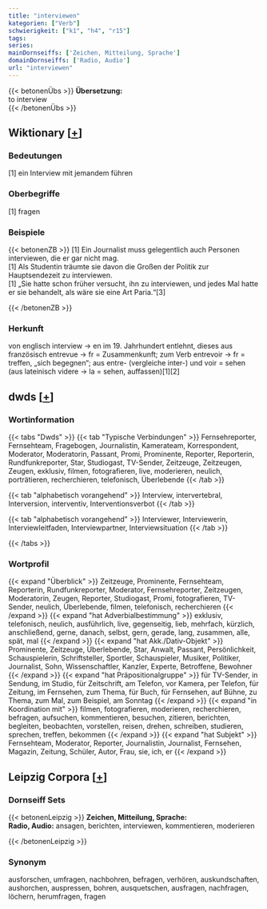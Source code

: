```yaml
---
title: "interviewen"
kategorien: ["Verb"]
schwierigkeit: ["k1", "h4", "r15"]
tags:
series:
mainDornseiffs: ['Zeichen, Mitteilung, Sprache']
domainDornseiffs: ['Radio, Audio']
url: "interviewen"
---
```


{{< betonenÜbs >}}
**Übersetzung:**  
to interview  
{{< /betonenÜbs >}}

## Wiktionary [[+](https://de.wiktionary.org/wiki/interviewen)]

### Bedeutungen
[1] ein Interview mit jemandem führen  

### Oberbegriffe
[1] fragen  

### Beispiele
{{< betonenZB >}}
[1] Ein Journalist muss gelegentlich auch Personen interviewen, die er gar nicht mag.  
[1] Als Studentin träumte sie davon die Großen der Politik zur Hauptsendezeit zu interviewen.  
[1] „Sie hatte schon früher versucht, ihn zu interviewen, und jedes Mal hatte er sie behandelt, als wäre sie eine Art Paria.“[3]  

{{< /betonenZB >}}
### Herkunft
von englisch interview → en im 19. Jahrhundert entlehnt, dieses aus französisch entrevue → fr = Zusammenkunft; zum Verb entrevoir → fr = treffen, „sich begegnen“; aus entre- (vergleiche inter-) und voir = sehen (aus lateinisch videre → la = sehen, auffassen)[1][2]  



## dwds [[+](https://www.dwds.de/wb/interviewen)]

### Wortinformation
{{< tabs "Dwds" >}}
{{< tab "Typische Verbindungen" >}}
Fernsehreporter, Fernsehteam, Fragebogen, Journalistin, Kamerateam, Korrespondent, Moderator, Moderatorin, Passant, Promi, Prominente, Reporter, Reporterin, Rundfunkreporter, Star, Studiogast, TV-Sender, Zeitzeuge, Zeitzeugen, Zeugen, exklusiv, filmen, fotografieren, live, moderieren, neulich, porträtieren, recherchieren, telefonisch, Überlebende
{{< /tab >}}

{{< tab "alphabetisch vorangehend" >}}
Interview, intervertebral, Interversion, interventiv, Interventionsverbot
{{< /tab >}}

{{< tab "alphabetisch vorangehend" >}}
Interviewer, Interviewerin, Interviewleitfaden, Interviewpartner, Interviewsituation
{{< /tab >}}

{{< /tabs >}}

### Wortprofil
{{< expand "Überblick" >}} Zeitzeuge, Prominente, Fernsehteam, Reporterin, Rundfunkreporter, Moderator, Fernsehreporter, Zeitzeugen, Moderatorin, Zeugen, Reporter, Studiogast, Promi, fotografieren, TV-Sender, neulich, Überlebende, filmen, telefonisch, recherchieren {{< /expand >}}
{{< expand "hat Adverbialbestimmung" >}} exklusiv, telefonisch, neulich, ausführlich, live, gegenseitig, lieb, mehrfach, kürzlich, anschließend, gerne, danach, selbst, gern, gerade, lang, zusammen, alle, spät, mal {{< /expand >}}
{{< expand "hat Akk./Dativ-Objekt" >}} Prominente, Zeitzeuge, Überlebende, Star, Anwalt, Passant, Persönlichkeit, Schauspielerin, Schriftsteller, Sportler, Schauspieler, Musiker, Politiker, Journalist, Sohn, Wissenschaftler, Kanzler, Experte, Betroffene, Bewohner {{< /expand >}}
{{< expand "hat Präpositionalgruppe" >}} für TV-Sender, in Sendung, im Studio, für Zeitschrift, am Telefon, vor Kamera, per Telefon, für Zeitung, im Fernsehen, zum Thema, für Buch, für Fernsehen, auf Bühne, zu Thema, zum Mal, zum Beispiel, am Sonntag {{< /expand >}}
{{< expand "in Koordination mit" >}} filmen, fotografieren, moderieren, recherchieren, befragen, aufsuchen, kommentieren, besuchen, zitieren, berichten, begleiten, beobachten, vorstellen, reisen, drehen, schreiben, studieren, sprechen, treffen, bekommen {{< /expand >}}
{{< expand "hat Subjekt" >}} Fernsehteam, Moderator, Reporter, Journalistin, Journalist, Fernsehen, Magazin, Zeitung, Schüler, Autor, Frau, sie, ich, er {{< /expand >}}

## Leipzig Corpora [[+](https://corpora.uni-leipzig.de/en/res?word=interviewen&corpusId=deu_newscrawl-public_2018)]

### Dornseiff Sets
{{< betonenLeipzig >}}
**Zeichen, Mitteilung, Sprache:**  
**Radio, Audio:** ansagen, berichten, interviewen, kommentieren, moderieren  

{{< /betonenLeipzig >}}

### Synonym
ausforschen, umfragen, nachbohren, befragen, verhören, auskundschaften, aushorchen, auspressen, bohren, ausquetschen, ausfragen, nachfragen, löchern, herumfragen, fragen

